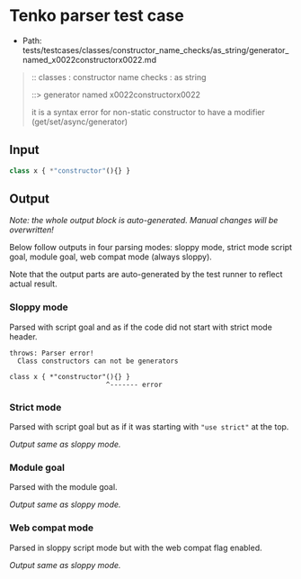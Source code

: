 # Tenko parser test case

- Path: tests/testcases/classes/constructor_name_checks/as_string/generator_named_x0022constructorx0022.md

> :: classes : constructor name checks : as string
>
> ::> generator named x0022constructorx0022
>
> it is a syntax error for non-static constructor to have a modifier (get/set/async/generator)

## Input

`````js
class x { *"constructor"(){} }
`````

## Output

_Note: the whole output block is auto-generated. Manual changes will be overwritten!_

Below follow outputs in four parsing modes: sloppy mode, strict mode script goal, module goal, web compat mode (always sloppy).

Note that the output parts are auto-generated by the test runner to reflect actual result.

### Sloppy mode

Parsed with script goal and as if the code did not start with strict mode header.

`````
throws: Parser error!
  Class constructors can not be generators

class x { *"constructor"(){} }
                        ^------- error
`````

### Strict mode

Parsed with script goal but as if it was starting with `"use strict"` at the top.

_Output same as sloppy mode._

### Module goal

Parsed with the module goal.

_Output same as sloppy mode._

### Web compat mode

Parsed in sloppy script mode but with the web compat flag enabled.

_Output same as sloppy mode._
